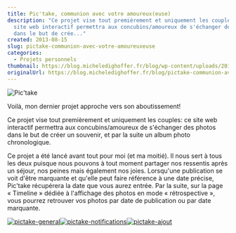 ```yaml
---
title: Pic'take, communion avec votre amoureux(euse)
description: "Ce projet vise tout premièrement et uniquement les couples: ce
  site web interactif permettra aux concubins/amoureux de s'échanger des photos
  dans le but de crée..."
created: 2013-08-15
slug: pictake-communion-avec-votre-amoureuxeuse
categories:
  - Projets personnels
thumbnail: https://blog.micheledighoffer.fr/blog/wp-content/uploads/2013/08/tb_pictake-800x288.png
originalUrl: https://blog.micheledighoffer.fr/blog/pictake-communion-avec-votre-amoureuxeuse/
---
```


![Pic'take](https://blog.micheledighoffer.fr/blog/wp-content/uploads/2013/08/logo.png)

Voilà, mon dernier projet approche vers son aboutissement!

Ce projet vise tout premièrement et uniquement les couples: ce site web interactif permettra aux concubins/amoureux de s'échanger des photos dans le but de créer un souvenir, et par la suite un album photo chronologique.

Ce projet a été lancé avant tout pour moi (et ma moitié). Il nous sert à tous les deux puisque nous pouvons à tout moment partager nos ressentis après un séjour, nos peines mais également nos joies. Lorsqu'une publication se voit d'être marquante et qu'elle peut faire référence à une date précise, Pic'take récupérera la date que vous aurez entrée. Par la suite, sur la page « Timeline » dédiée à l'affichage des photos en mode « rétrospective », vous pourrez retrouver vos photos par date de publication ou par date marquante.

[![pictake-general](https://blog.micheledighoffer.fr/blog/wp-content/uploads/2013/08/pictake-general-300x164.jpg)](https://blog.micheledighoffer.fr/blog/wp-content/uploads/2013/08/pictake-general.jpg)[![pictake-notifications](https://blog.micheledighoffer.fr/blog/wp-content/uploads/2013/08/pictake-notifications-300x179.jpg)](https://blog.micheledighoffer.fr/blog/wp-content/uploads/2013/08/pictake-notifications.jpg)[![pictake-ajout](https://blog.micheledighoffer.fr/blog/wp-content/uploads/2013/08/pictake-ajout-300x149.jpg)](https://blog.micheledighoffer.fr/blog/wp-content/uploads/2013/08/pictake-ajout.jpg)
